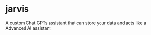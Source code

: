 # jarvis
A custom Chat GPTs assistant that can store your data and acts like a Advanced AI assistant

